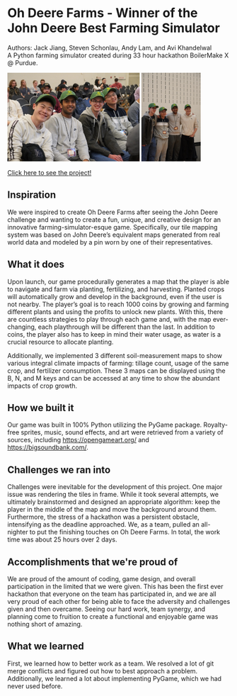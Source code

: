 # Oh Deere Farms - Winner of the John Deere Best Farming Simulator

Authors: Jack Jiang, Steven Schonlau, Andy Lam, and Avi Khandelwal  
A Python farming simulator created during 33 hour hackathon BoilerMake X @ Purdue.
<p float="center">
  <img src="DSC01075.JPG" alt="drawing" height="200"/>
  <img src="DSC01108.JPG" alt="drawing" height="200"/>
<p/>

[Click here to see the project!](https://devpost.com/software/oh-deere-farms)

## Inspiration
We were inspired to create Oh Deere Farms after seeing the John Deere challenge and wanting to create a fun, unique, and creative design for an innovative farming-simulator-esque game. Specifically, our tile mapping system was based on John Deere’s equivalent maps generated from real world data and modeled by a pin worn by one of their representatives.

## What it does
Upon launch, our game procedurally generates a map that the player is able to navigate and farm via planting, fertilizing, and harvesting. Planted crops will automatically grow and develop in the background, even if the user is not nearby. The player’s goal is to reach 1000 coins by growing and farming different plants and using the profits to unlock new plants. With this, there are countless strategies to play through each game and, with the map ever-changing, each playthrough will be different than the last. In addition to coins, the player also has to keep in mind their water usage, as water is a crucial resource to allocate planting.

Additionally, we implemented 3 different soil-measurement maps to show various integral climate impacts of farming: tillage count, usage of the same crop, and fertilizer consumption. These 3 maps can be displayed using the B, N, and M keys and can be accessed at any time to show the abundant impacts of crop growth.

## How we built it
Our game was built in 100% Python utilizing the PyGame package. Royalty-free sprites, music, sound effects, and art were retrieved from a variety of sources, including https://opengameart.org/ and https://bigsoundbank.com/.

## Challenges we ran into
Challenges were inevitable for the development of this project. One major issue was rendering the tiles in frame. While it took several attempts, we ultimately brainstormed and designed an appropriate algorithm: keep the player in the middle of the map and move the background around them. Furthermore, the stress of a hackathon was a persistent obstacle, intensifying as the deadline approached. We, as a team, pulled an all-nighter to put the finishing touches on Oh Deere Farms. In total, the work time was about 25 hours over 2 days.

## Accomplishments that we're proud of
We are proud of the amount of coding, game design, and overall participation in the limited that we were given. This has been the first ever hackathon that everyone on the team has participated in, and we are all very proud of each other for being able to face the adversity and challenges given and then overcame. Seeing our hard work, team synergy, and planning come to fruition to create a functional and enjoyable game was nothing short of amazing.

## What we learned
First, we learned how to better work as a team. We resolved a lot of git merge conflicts and figured out how to best approach a problem. Additionally, we learned a lot about implementing PyGame, which we had never used before.
